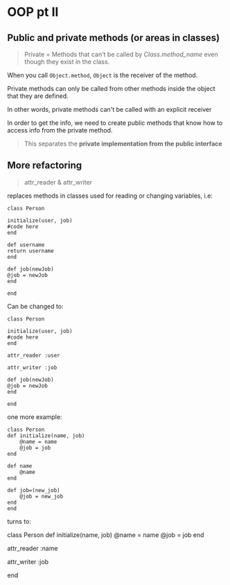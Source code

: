 # OOP pt II

## Public and private methods (or areas in classes)

> Private = Methods that can't be called by <i>Class.method_name</i> even though they exist in the class.

When you call <code>Object.method</code>, <code>Object</code> is the receiver of the method.

Private methods can only be called from other methods inside the object that they are defined.

In other words, private methods can't be called with an explicit receiver

In order to get the info, we need to create public methods that know how to access info from the private method.

> This separates the <b>private implementation from the public interface</b>

## More refactoring

> attr_reader & attr_writer

replaces methods in classes used for reading or changing variables, i.e:

    class Person 

    initialize(user, job)
    #code here
    end

    def username
    return username
    end

    def job(newJob)
    @job = newJob
    end

    end

Can be changed to:

    class Person 

    initialize(user, job)
    #code here
    end

    attr_reader :user

    attr_writer :job

    def job(newJob)
    @job = newJob
    end

    end

one more example:

    class Person
    def initialize(name, job)
        @name = name
        @job = job
    end
    
    def name
        @name
    end
    
    def job=(new_job)
        @job = new_job
    end
    end

turns to:

class Person
  def initialize(name, job)
    @name = name
    @job = job
  end
  
attr_reader :name
 
attr_writer :job
  
end